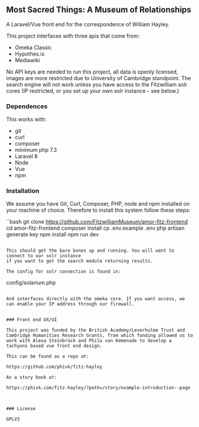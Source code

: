 ## Most Sacred Things: A Museum of Relationships

A Laravel/Vue front end for the correspondence of William Hayley.

This project interfaces with three apis that come from:

* Omeka Classic
* Hypothes.is
* Mediawiki

No API keys are needed to run this project, all data is openly licensed, images
are more restricted due to University of Cambridge standpoint. The search engine will not
work unless you have access to the Fitzwilliam solr cores (IP restricted, or you set up your own
solr instance - see below.)

### Dependences

This works with:

* git
* curl
* composer
* minimum php 7.3
* Laravel 8
* Node
* Vue
* npm

### Installation

We assume you have Git, Curl, Composer, PHP, node and npm installed on your machine of choice.
Therefore to install this system follow these steps:

``bash
git clone https://github.com/FitzwilliamMuseum/amor-fitz-frontend
cd amor-fitz-frontend
composer install
cp .env.example .env
php artisan generate key
npm install
npm run dev
```

This should get the bare bones up and running. You will want to connect to our solr instance
if you want to get the search module returning results.

The config for solr connection is found in:

```
config/solarium.php
```

And interfaces directly with the omeka core. If you want access, we can enable your IP address through our firewall.


### Front end UX/UI

This project was funded by the British Academy/Leverhulme Trust and Cambridge Humanities Research Grants, from which funding allowed us to work with Alexa Steinbrück and Philo van Kemenade to develop a tachyons based vue front end design.

This can be found as a repo at:

https://github.com/phivk/fitz-hayley

As a story book at:

https://phivk.com/fitz-hayley/?path=/story/example-introduction--page



### License

GPLV3
